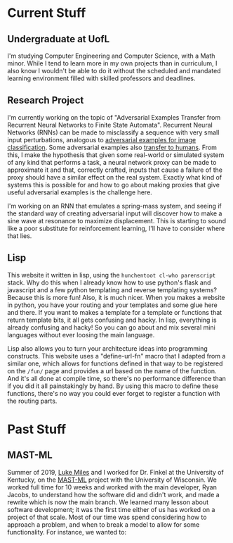 
# Current Stuff

## Undergraduate at UofL

I'm studying Computer Engineering and Computer Science, with a Math minor.  While I tend to learn
more in my own projects than in curriculum, I also know I wouldn't be able to do it without the
scheduled and mandated learning environment filled with skilled professors and deadlines.

## Research Project 

I'm currently working on the topic of "Adversarial Examples Transfer from Recurrent Neural Networks
to Finite State Automata". Recurrent Neural Networks (RNNs) can be made to misclassify a sequence
with very small input perturbations, analogous to 
[adversarial examples for image classification](https://blog.openai.com/adversarial-example-research/).
Some adversarial examples also 
[transfer to humans](https://arxiv.org/abs/1802.08195). From this, I make the hypothesis that given
some real-world or simulated system of any kind that performs a task, a neural network proxy can be
made to approximate it and that, correctly crafted, inputs that cause a failure of the proxy should
have a similar effect on the real system. Exactly what kind of systems this is possible for and how
to go about making proxies that give useful adversarial examples is the challenge here.

I'm working on an RNN that emulates a spring-mass system, and seeing if the standard way of creating
adversarial input will discover how to make a sine wave at resonance to maximize displacement. This
is starting to sound like a poor substitute for reinforcement learning, I'll have to consider where
that lies.

## Lisp

This website it written in lisp, using the `hunchentoot cl-who parenscript` stack. Why do this when
I already know how to use python's flask and javascript and a few python templating and reverse
templating systems? Because this is more fun! Also, it is much nicer. When you makes a website in
python, you have your routing and your templates and some glue here and there. If you want to makes
a template for a template or functions that return template bits, it all gets confusing and hacky.
In lisp, everything is already confusing and hacky! So you can go about and mix several mini
languages without ever loosing the main language.

Lisp also allows you to turn your architecture ideas into programming constructs. This website uses
a "define-url-fn" macro that I adapted from a similar one, which allows for functions defined
in that way to be registered on the `/fun/` page and provides a url based on the name of the
function. And it's all done at compile time, so there's no performance difference than if you did it
all painstakingly by hand. By using this macro to define these functions, there's no way you could
ever forget to register a function with the routing parts.

# Past Stuff

## MAST-ML

Summer of 2019, [Luke Miles](https://lukemiles.org/) and I worked for Dr. Finkel at the University
of Kentucky, on the [MAST-ML](https://github.com/uw-cmg/MAST-ML) project with the University of
Wisconsin. We worked full time for 10 weeks and worked with the main developer, Ryan Jacobs, to
understand how the software did and didn't work, and made a rewrite which is now the main branch. We
learned many lesson about software development; it was the first time either of us has worked on a
project of that scale. Most of our time was spend considering how to approach a problem, and when to
break a model to allow for some functionality. For instance, we wanted to:

